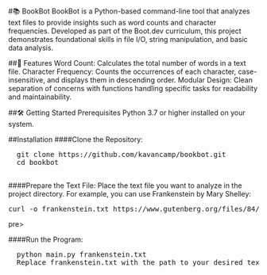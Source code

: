 #📚 BookBot
BookBot is a Python-based command-line tool that analyzes text files to provide insights such as word counts and character frequencies. Developed as part of the Boot.dev curriculum, this project demonstrates foundational skills in file I/O, string manipulation, and basic data analysis.

##🚀 Features
Word Count: Calculates the total number of words in a text file.
Character Frequency: Counts the occurrences of each character, case-insensitive, and displays them in descending order.
Modular Design: Clean separation of concerns with functions handling specific tasks for readability and maintainability.

##🛠️ Getting Started
Prerequisites
Python 3.7 or higher installed on your system.

##Installation
####Clone the Repository:
  <pre>
  git clone https://github.com/kavancamp/bookbot.git
  cd bookbot
  </pre>
####Prepare the Text File:
Place the text file you want to analyze in the project directory. For example, you can use Frankenstein by Mary Shelley:
<pre>curl -o frankenstein.txt https://www.gutenberg.org/files/84/84-0.txt</pre>pre>

####Run the Program:
  <pre>
  python main.py frankenstein.txt
  Replace frankenstein.txt with the path to your desired text file.
  </pre>
